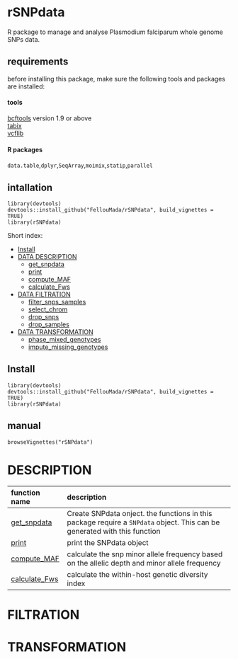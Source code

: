 # rSNPdata     
R package to manage and analyse Plasmodium falciparum whole genome SNPs data.     

## requirements      
before installing this package, make sure the following tools and packages are installed:      
#### tools     
[bcftools](http://www.htslib.org/download/) version 1.9 or above   
[tabix](http://www.htslib.org/doc/tabix.html)  
[vcflib](https://github.com/vcflib/vcflib)

#### R packages     
`data.table`,`dplyr`,`SeqArray`,`moimix`,`statip`,`parallel`

## intallation   
``` {r}
library(devtools)
devtools::install_github("FellouMada/rSNPdata", build_vignettes = TRUE)
library(rSNPdata)
```

Short index:

- [Install](#Install)                                                             
- [DATA DESCRIPTION](#DESCRIPTION)    
  * [get_snpdata](#DESCRIPTION)
  * [print](#DESCRIPTION)
  * [compute_MAF](#DESCRIPTION)
  * [calculate_Fws](#DESCRIPTION)
- [DATA FILTRATION](#FILTRATION)
  * [filter_snps_samples](#FILTRATION)
  * [select_chrom](#FILTRATION)
  * [drop_snps](#FILTRATION)
  * [drop_samples](#FILTRATION)
- [DATA TRANSFORMATION](#TRANSFORMATION)
  * [phase_mixed_genotypes](#TRANSFORMATION)
  * [impute_missing_genotypes](#TRANSFORMATION)

## Install   
``` {r eval=FALSE}
library(devtools)
devtools::install_github("FellouMada/rSNPdata", build_vignettes = TRUE)
library(rSNPdata)
```

## manual  
```{r}
browseVignettes("rSNPdata")
```

# DESCRIPTION    

| function name | description |    
| :-------------- | :---------- |     
| [get_snpdata](./doc/get_snpdata.md) | Create SNPdata onject. the functions in this package require a `SNPdata` object. This can be generated with this function | 
| [print](./doc/print.md) | print the SNPdata object | 
| [compute_MAF](./doc/maf.md) | calculate the snp minor allele frequency based on the allelic depth and minor allele frequency | 
| [calculate_Fws](./doc/fws.md) | calculate the within-host genetic diversity index  | 

# FILTRATION


# TRANSFORMATION


